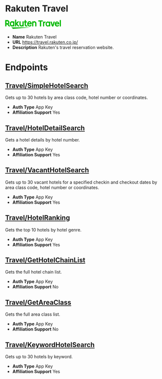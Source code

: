 # Rakuten Travel

<img alt="Rakuten Travel" src="./RakutenTravel/logo.svg" width="180px">

* **Name** Rakuten Travel
* **URL** https://travel.rakuten.co.jp/
* **Description** Rakuten's travel reservation website.

# Endpoints

## [Travel/SimpleHotelSearch](TravelSimpleHotelSearch)
Gets up to 30 hotels by area class code, hotel number or coordinates.
* **Auth Type** App Key
* **Affiliation Support** Yes

## [Travel/HotelDetailSearch](TravelHotelDetailSearch)
Gets a hotel details by hotel number.
* **Auth Type** App Key
* **Affiliation Support** Yes

## [Travel/VacantHotelSearch](TravelVacantHotelSearch)
Gets up to 30 vacant hotels for a specified checkin and checkout dates by area class code, hotel number or coordinates.
* **Auth Type** App Key
* **Affiliation Support** Yes

## [Travel/HotelRanking](TravelHotelRanking)
Gets the top 10 hotels by hotel genre.
* **Auth Type** App Key
* **Affiliation Support** Yes

## [Travel/GetHotelChainList](TravelGetHotelChainList)
Gets the full hotel chain list.
* **Auth Type** App Key
* **Affiliation Support** No

## [Travel/GetAreaClass](TravelGetAreaClass)
Gets the full area class list.
* **Auth Type** App Key
* **Affiliation Support** No

## [Travel/KeywordHotelSearch](TravelKeywordHotelSearch)
Gets up to 30 hotels by keyword.
* **Auth Type** App Key
* **Affiliation Support** Yes

